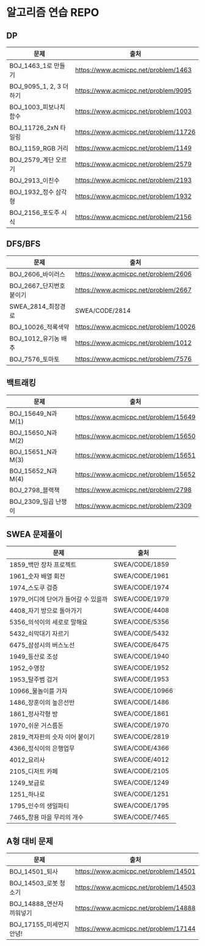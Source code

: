 # 알고리즘 연습 REPO

## DP

| 문제                    | 출처                                  |
| ----------------------- | ------------------------------------- |
| BOJ_1463_1로 만들기     | https://www.acmicpc.net/problem/1463  |
| BOJ_9095_1, 2, 3 더하기 | https://www.acmicpc.net/problem/9095  |
| BOJ_1003_피보나치 함수  | https://www.acmicpc.net/problem/1003  |
| BOJ_11726_2xN 타일링    | https://www.acmicpc.net/problem/11726 |
| BOJ_1159_RGB 거리       | https://www.acmicpc.net/problem/1149  |
| BOJ_2579_계단 오르기    | https://www.acmicpc.net/problem/2579  |
| BOJ_2913_이친수         | https://www.acmicpc.net/problem/2193  |
| BOJ_1932_정수 삼각형    | https://www.acmicpc.net/problem/1932  |
| BOJ_2156_포도주 시식    | https://www.acmicpc.net/problem/2156  |



## DFS/BFS

| 문제                    | 출처                                  |
| ----------------------- | ------------------------------------- |
| BOJ_2606_바이러스       | https://www.acmicpc.net/problem/2606  |
| BOJ_2667_단지번호붙이기 | https://www.acmicpc.net/problem/2667  |
| SWEA_2814_최장경로      | SWEA/CODE/2814                        |
| BOJ_10026_적록색약      | https://www.acmicpc.net/problem/10026 |
| BOJ_1012_유기농 배추    | https://www.acmicpc.net/problem/1012  |
| BOJ_7576_토마토         | https://www.acmicpc.net/problem/7576  |



## 백트래킹

| 문제                 | 출처                                  |
| -------------------- | ------------------------------------- |
| BOJ_15649_N과M(1)    | https://www.acmicpc.net/problem/15649 |
| BOJ_15650_N과M(2)    | https://www.acmicpc.net/problem/15650 |
| BOJ_15651_N과M(3)    | https://www.acmicpc.net/problem/15651 |
| BOJ_15652_N과M(4)    | https://www.acmicpc.net/problem/15652 |
| BOJ_2798_블랙잭      | https://www.acmicpc.net/problem/2798  |
| BOJ_2309_일곱 난쟁이 | https://www.acmicpc.net/problem/2309  |



## SWEA 문제풀이

| 문제                                | 출처            |
| ----------------------------------- | --------------- |
| 1859_백만 장차 프로젝트             | SWEA/CODE/1859  |
| 1961_숫자 배열 회전                 | SWEA/CODE/1961  |
| 1974_스도쿠 검증                    | SWEA/CODE/1974  |
| 1979_어디에 단어가 들어갈 수 있을까 | SWEA/CODE/1979  |
| 4408_자기 방으로 돌아가기           | SWEA/CODE/4408  |
| 5356_의석이의 세로로 말해요         | SWEA/CODE/5356  |
| 5432_쇠막대기 자르기                | SWEA/CODE/5432  |
| 6475_삼성시의 버스노선              | SWEA/CODE/6475  |
| 1949_등산로 조성                    | SWEA/CODE/1940  |
| 1952_수영장                         | SWEA/CODE/1952  |
| 1953_탈주범 검거                    | SWEA/CODE/1953  |
| 10966_물놀이를 가자                 | SWEA/CODE/10966 |
| 1486_장훈이의 높은선반              | SWEA/CODE/1486  |
| 1861_정사각형 방                    | SWEA/CODE/1861  |
| 1970_쉬운 거스름돈                  | SWEA/CODE/1970  |
| 2819_격자판의 숫자 이어 붙이기      | SWEA/CODE/2819  |
| 4366_정식이의 은행업무              | SWEA/CODE/4366  |
| 4012_요리사                         | SWEA/CODE/4012  |
| 2105_디저트 카페                    | SWEA/CODE/2105  |
| 1249_보급로                         | SWEA/CODE/1249  |
| 1251_하나로                         | SWEA/CODE/1251  |
| 1795_인수의 생일파티                | SWEA/CODE/1795  |
| 7465_창용 마을 무리의 개수          | SWEA/CODE/7465  |

## A형 대비 문제

| 문제                      | 출처                                  |
| ------------------------- | ------------------------------------- |
| BOJ_14501_퇴사            | https://www.acmicpc.net/problem/14501 |
| BOJ_14503_로봇 청소기     | https://www.acmicpc.net/problem/14503 |
| BOJ_14888_연산자 끼워넣기 | https://www.acmicpc.net/problem/14888 |
| BOJ_17155_미세먼지 안녕!  | https://www.acmicpc.net/problem/17144 |

